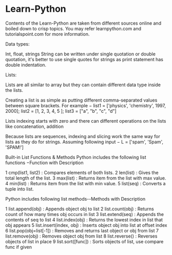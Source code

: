 # Learn-Python

Contents of the Learn-Python are taken from different sources online and boiled down to crisp topics. You may refer learnpython.com and tutorialspoint.com for more information.

Data types:

Int, float, strings
String can be written under single quotation or double quotation, it's better to use single quotes for strings as print statement has double indentation.

Lists:

Lists are all similar to array but they can contain different data type inside the lists.

Creating a list is as simple as putting different comma-separated values between square brackets. For example −
list1 = ['physics', 'chemistry', 1997, 2000];
list2 = [1, 2, 3, 4, 5 ];
list3 = ["a", "b", "c", "d"]

Lists indexing starts with zero and there can different operations on the lists like concatenation, addition

Because lists are sequences, indexing and slicing work the same way for lists as they do for strings.
Assuming following input −
L = ['spam', 'Spam', 'SPAM!']

Built-in List Functions & Methods
Python includes the following list functions −Function with Description 

1 cmp(list1, list2) : Compares elements of both lists.
2 len(list) : Gives the total length of the list.
3 max(list) : Returns item from the list with max value.
4 min(list) : Returns item from the list with min value.
5 list(seq) : Converts a tuple into list.


Python includes following list methods--Methods with Description 

1 list.append(obj) : Appends object obj to list
2 list.count(obj) : Returns count of how many times obj occurs in list
3 list.extend(seq) : Appends the contents of seq to list
4 list.index(obj) : Returns the lowest index in list that obj appears
5 list.insert(index, obj) : Inserts object obj into list at offset index
6 list.pop(obj=list[-1]) : Removes and returns last object or obj from list
7 list.remove(obj) : Removes object obj from list
8 list.reverse() : Reverses objects of list in place
9 list.sort([func]) : Sorts objects of list, use compare func if given
